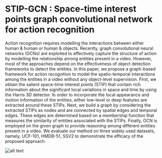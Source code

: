 # STIP-GCN : Space-time interest points graph convolutional network for action recognition

Action recognition requires modelling the interactions between either human & human or human & objects. Recently, graph convolutional neural networks (GCNs) are exploited to effectively capture the structure of action by modelling the relationship among entities present in a video. However, most of the approaches depend on the effectiveness of object detection frameworks to detect the entities. In this paper, we propose a graph-based framework for action recognition to model the spatio-temporal interactions among the entities in a video without any object-level supervision. First, we obtain the salient space-time interest points (STIP) that contain rich information about the significant local variations in space and time by using the Harris 3D detector. In order to incorporate the local appearance and motion information of the entities, either low-level or deep features are extracted around these STIPs. Next, we build a graph by considering the extracted STIPs as nodes and are connected by spatial edges and temporal edges. These edges are determined based on a membership function that measures the similarity of entities associated with the STIPs. Finally, GCN is employed on the given graph to provide reasoning among different entities present in a video. We evaluate our method on three widely used datasets, namely, UCF-101, HMDB-51, SSV2 to demonstrate the efficacy of the proposed approach.


![alt text]()
